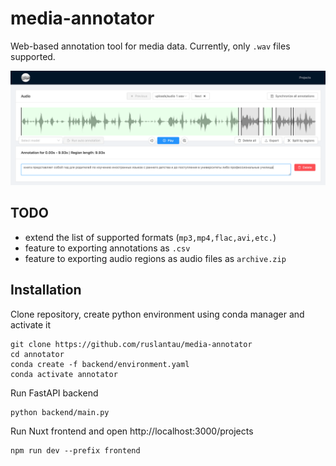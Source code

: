 # media-annotator
Web-based annotation tool for media data.
Currently, only `.wav` files supported.

![](./img/mediaView.png)

## TODO
- extend the list of supported formats (`mp3,mp4,flac,avi,etc.`)
- feature to exporting annotations as `.csv`
- feature to exporting audio regions as audio files as `archive.zip`

## Installation
Clone repository, create python environment using conda manager and activate it

    git clone https://github.com/ruslantau/media-annotator
    cd annotator
    conda create -f backend/environment.yaml
    conda activate annotator

Run FastAPI backend

    python backend/main.py

Run Nuxt frontend and open http://localhost:3000/projects

    npm run dev --prefix frontend
    



